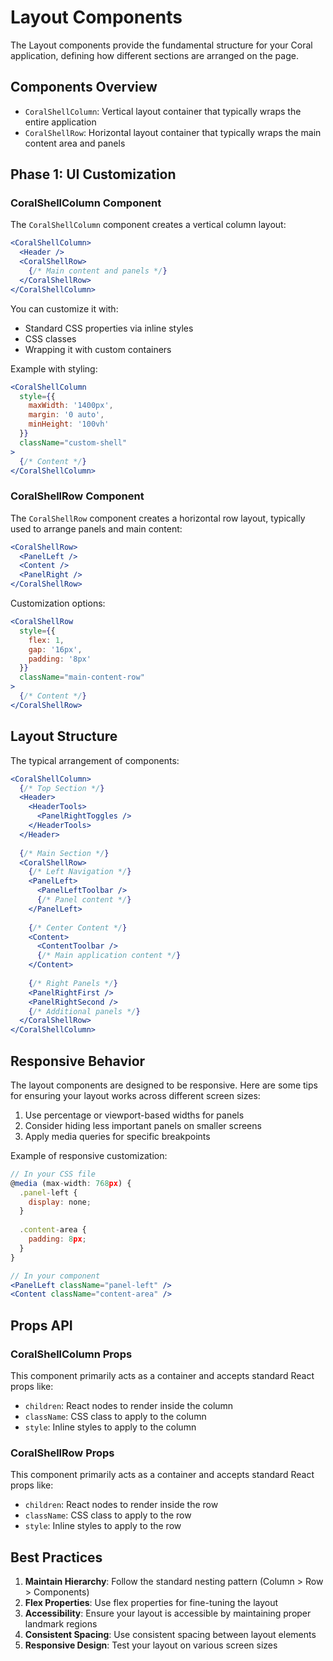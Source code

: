 # Layout Components

The Layout components provide the fundamental structure for your Coral application, defining how different sections are arranged on the page.

## Components Overview

- `CoralShellColumn`: Vertical layout container that typically wraps the entire application
- `CoralShellRow`: Horizontal layout container that typically wraps the main content area and panels

## Phase 1: UI Customization

### CoralShellColumn Component

The `CoralShellColumn` component creates a vertical column layout:

```jsx
<CoralShellColumn>
  <Header />
  <CoralShellRow>
    {/* Main content and panels */}
  </CoralShellRow>
</CoralShellColumn>
```

You can customize it with:

- Standard CSS properties via inline styles
- CSS classes
- Wrapping it with custom containers

Example with styling:

```jsx
<CoralShellColumn 
  style={{ 
    maxWidth: '1400px', 
    margin: '0 auto',
    minHeight: '100vh'
  }}
  className="custom-shell"
>
  {/* Content */}
</CoralShellColumn>
```

### CoralShellRow Component

The `CoralShellRow` component creates a horizontal row layout, typically used to arrange panels and main content:

```jsx
<CoralShellRow>
  <PanelLeft />
  <Content />
  <PanelRight />
</CoralShellRow>
```

Customization options:

```jsx
<CoralShellRow 
  style={{ 
    flex: 1,
    gap: '16px', 
    padding: '8px' 
  }}
  className="main-content-row"
>
  {/* Content */}
</CoralShellRow>
```

## Layout Structure

The typical arrangement of components:

```jsx
<CoralShellColumn>
  {/* Top Section */}
  <Header>
    <HeaderTools>
      <PanelRightToggles />
    </HeaderTools>
  </Header>
  
  {/* Main Section */}
  <CoralShellRow>
    {/* Left Navigation */}
    <PanelLeft>
      <PanelLeftToolbar />
      {/* Panel content */}
    </PanelLeft>
    
    {/* Center Content */}
    <Content>
      <ContentToolbar />
      {/* Main application content */}
    </Content>
    
    {/* Right Panels */}
    <PanelRightFirst />
    <PanelRightSecond />
    {/* Additional panels */}
  </CoralShellRow>
</CoralShellColumn>
```

## Responsive Behavior

The layout components are designed to be responsive. Here are some tips for ensuring your layout works across different screen sizes:

1. Use percentage or viewport-based widths for panels
2. Consider hiding less important panels on smaller screens
3. Apply media queries for specific breakpoints

Example of responsive customization:

```jsx
// In your CSS file
@media (max-width: 768px) {
  .panel-left {
    display: none;
  }
  
  .content-area {
    padding: 8px;
  }
}

// In your component
<PanelLeft className="panel-left" />
<Content className="content-area" />
```

## Props API

### CoralShellColumn Props

This component primarily acts as a container and accepts standard React props like:
- `children`: React nodes to render inside the column
- `className`: CSS class to apply to the column
- `style`: Inline styles to apply to the column

### CoralShellRow Props

This component primarily acts as a container and accepts standard React props like:
- `children`: React nodes to render inside the row
- `className`: CSS class to apply to the row
- `style`: Inline styles to apply to the row

## Best Practices

1. **Maintain Hierarchy**: Follow the standard nesting pattern (Column > Row > Components)
2. **Flex Properties**: Use flex properties for fine-tuning the layout
3. **Accessibility**: Ensure your layout is accessible by maintaining proper landmark regions
4. **Consistent Spacing**: Use consistent spacing between layout elements
5. **Responsive Design**: Test your layout on various screen sizes 
